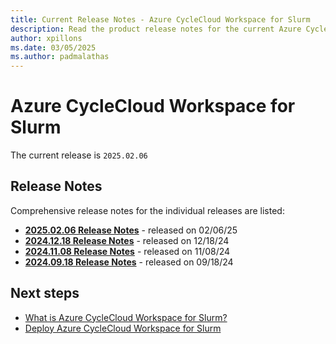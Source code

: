```yaml
---
title: Current Release Notes - Azure CycleCloud Workspace for Slurm
description: Read the product release notes for the current Azure CycleCloud Workspace for Slurm release.
author: xpillons
ms.date: 03/05/2025
ms.author: padmalathas
---
```


# Azure CycleCloud Workspace for Slurm


The current release is `2025.02.06`


## Release Notes

Comprehensive release notes for the individual releases are listed:

* [**2025.02.06 Release Notes**](2025.02.06.md) - released on 02/06/25
* [**2024.12.18 Release Notes**](2024.12.18.md) - released on 12/18/24
* [**2024.11.08 Release Notes**](2024.11.08.md) - released on 11/08/24
* [**2024.09.18 Release Notes**](2024.09.18.md) - released on 09/18/24

## Next steps

* [What is Azure CycleCloud Workspace for Slurm?](../../overview-ccws.md)
* [Deploy Azure CycleCloud Workspace for Slurm](../../how-to/ccws/plan-your-deployment.md)
